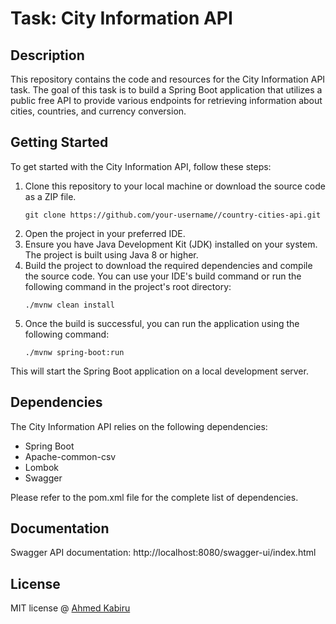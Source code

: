 # Task: City Information API 

## Description
This repository contains the code and resources for the City Information API task. The goal of this task is to build a Spring Boot application that utilizes a public free API to provide various endpoints for retrieving information about cities, countries, and currency conversion.


## Getting Started
To get started with the City Information API, follow these steps:

1. Clone this repository to your local machine or download the source code as a ZIP file.
     <pre><code>git clone https://github.com/your-username//country-cities-api.git</code></pre>
2. Open the project in your preferred IDE.
3. Ensure you have Java Development Kit (JDK) installed on your system. The project is built using Java 8 or higher.
4. Build the project to download the required dependencies and compile the source code. You can use your IDE's build command or run the following command in the project's root directory:
   <pre><code>./mvnw clean install</code></pre>
5. Once the build is successful, you can run the application using the following command:
    <pre><code>./mvnw spring-boot:run</code></pre>

This will start the Spring Boot application on a local development server.

## Dependencies
The City Information API relies on the following dependencies:
* Spring Boot
* Apache-common-csv
* Lombok
* Swagger

Please refer to the pom.xml file for the complete list of dependencies.

## Documentation
Swagger API documentation: http://localhost:8080/swagger-ui/index.html


## License
MIT license @ [Ahmed Kabiru](https://www.linkedin.com/in/ahmedkabiru/)
